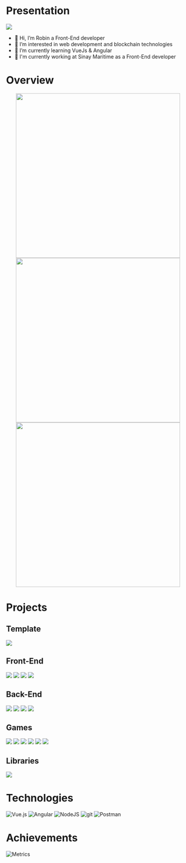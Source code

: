 
# Presentation
![](https://komarev.com/ghpvc/?username=Powarox&style=flat&color=348AF4&label=Profile+Views)
- 👋 Hi, I’m Robin a Front-End developer
- 👀 I’m interested in web development and blockchain technologies
- 🌱 I’m currently learning VueJs & Angular
- 🌊️ I'm currently working at Sinay Maritime as a Front-End developer

<!---
- 💞️ I’m looking to collaborate on ...
- 📫 How to reach me ...
--->

# Overview
<p align="center">
	<img width="450em" src="https://github-readme-stats.vercel.app/api?username=Powarox&show_icons=true&include_all_commits=true&count_private=true&hide_border=true&theme=dark" />
	<img width="450em" src="https://github-readme-streak-stats.herokuapp.com/?user=Powarox&include_all_commits=true&hide_border=true&theme=dark"/>
	<img width="450em" src="https://github-readme-stats.vercel.app/api/top-langs/?username=Powarox&layout=compact&custom_title=Most used languages by Powarox&langs_count=10&include_all_commits=true&hide_progress=true&hide_border=true&theme=dark&hide=">
	<img width="450em"/>
</p>

# Projects
## Template
[![](https://github-readme-stats.vercel.app/api/pin/?username=Powarox&repo=Template-Node-API&hide_border=true&theme=dark)](https://github.com/Powarox/Template-Node-API)

## Front-End
[![](https://github-readme-stats.vercel.app/api/pin/?username=Powarox&repo=Front-SncfDataviz&hide_border=true&theme=dark)](https://github.com/Powarox/Front-SncfDataviz)
[![](https://github-readme-stats.vercel.app/api/pin/?username=Powarox&repo=Front-CryptoDataviz&hide_border=true&theme=dark)](https://github.com/Powarox/Front-CryptoDataviz)
[![](https://github-readme-stats.vercel.app/api/pin/?username=Powarox&repo=Front-TwitterDataviz&hide_border=true&theme=dark)](https://github.com/Powarox/Front-TwitterDataviz)
[![](https://github-readme-stats.vercel.app/api/pin/?username=Powarox&repo=Front-TodoList&hide_border=true&theme=dark)](https://github.com/Powarox/Front-TodoList)

## Back-End
[![](https://github-readme-stats.vercel.app/api/pin/?username=Powarox&repo=NodeJs-Server&hide_border=true&theme=dark)](https://github.com/Powarox/NodeJs-Server)
[![](https://github-readme-stats.vercel.app/api/pin/?username=Powarox&repo=Back-DriveFiles&hide_border=true&theme=dark)](https://github.com/Powarox/Back-DriveFiles)
[![](https://github-readme-stats.vercel.app/api/pin/?username=Powarox&repo=Back-MetaFileReader&hide_border=true&theme=dark)](https://github.com/Powarox/Back-MetaFileReader)
[![](https://github-readme-stats.vercel.app/api/pin/?username=Powarox&repo=Back-DrivePictures&hide_border=true&theme=dark)](https://github.com/Powarox/Back-DrivePictures)

<!-- ## Full-Stack -->
<!-- [![](https://github-readme-stats.vercel.app/api/pin/?username=Powarox&repo=Games-SnowMan&hide_border=true&theme=dark)](https://github.com/Powarox/Games-SnowMan) -->
<!-- [![](https://github-readme-stats.vercel.app/api/pin/?username=Powarox&repo=TradingCryptoBot&hide_border=true&theme=dark)](https://github.com/Powarox/TradingCryptoBot) -->

## Games
[![](https://github-readme-stats.vercel.app/api/pin/?username=Powarox&repo=Games-ManiacShooter&hide_border=true&theme=dark)](https://github.com/Powarox/Games-ManiacShooter)
[![](https://github-readme-stats.vercel.app/api/pin/?username=Powarox&repo=Games-SnowMan&hide_border=true&theme=dark)](https://github.com/Powarox/Games-SnowMan)
[![](https://github-readme-stats.vercel.app/api/pin/?username=Powarox&repo=Games-BattleShip&hide_border=true&theme=dark)](https://github.com/Powarox/Games-BattleShip)
[![](https://github-readme-stats.vercel.app/api/pin/?username=Powarox&repo=Games-Sokoban&hide_border=true&theme=dark)](https://github.com/Powarox/Games-Sokoban)
[![](https://github-readme-stats.vercel.app/api/pin/?username=Powarox&repo=Games-TicTacToe&hide_border=true&theme=dark)](https://github.com/Powarox/Games-TicTacToe)
[![](https://github-readme-stats.vercel.app/api/pin/?username=Powarox&repo=Games-BuildForms&hide_border=true&theme=dark)](https://github.com/Powarox/Games-BuildForms)

## Libraries
[![](https://github-readme-stats.vercel.app/api/pin/?username=Powarox&repo=Back-MetaLib&hide_border=true&theme=dark)](https://github.com/Powarox/Back-MetaLib)

<!-- ## Mobile App
[![](https://github-readme-stats.vercel.app/api/pin/?username=Powarox&repo=Fitup&hide_border=true&theme=dark)](https://github.com/Powarox/Fitup) -->

# Technologies
![Vue.js](https://img.shields.io/badge/vuejs-%2335495e.svg?style=for-the-badge&logo=vuedotjs&logoColor=%234FC08D)
![Angular](https://img.shields.io/badge/angular-F05032?style=for-the-badge&logo=angular&logoColor=white)
![NodeJS](https://img.shields.io/badge/node.js-6DA55F?style=for-the-badge&logo=node.js&logoColor=white)
![git](https://img.shields.io/badge/Git-F05032?style=for-the-badge&logo=git&logoColor=white)
![Postman](https://img.shields.io/badge/Postman-FF6C37?style=for-the-badge&logo=postman&logoColor=white)
<!--- ![React](https://img.shields.io/badge/react-%2320232a.svg?style=for-the-badge&logo=react&logoColor=%2361DAFB) --->


# Achievements
![Metrics](https://metrics.lecoq.io/Powarox?template=classic&base.header=0&base.activity=0&base.community=0&base.repositories=0&base.metadata=0&achievements=1&achievements.threshold=X&achievements.secrets=true&achievements.display=compact&achievements.limit=10&config.timezone=Europe%2FParis)






<!---![Metrics](https://metrics.lecoq.io/Powarox?template=classic&people=1&people.limit=24&people.size=28&people.types=followers%2C%20following&people.identicons=false&people.shuffle=false&config.timezone=Europe%2FParis)--->


<!--- --->

<!---
Powarox/Powarox is a ✨ special ✨ repository because its `README.md` (this file) appears on your GitHub profile.
You can click the Preview link to take a look at your changes.

[![Top Langs](https://github-readme-stats.vercel.app/api/top-langs/?username=Powarox&layout=compact)](https://github.com/Powarox/github-readme-stats)

[![Hits](https://hits.seeyoufarm.com/api/count/incr/badge.svg?url=https%3A%2F%2Fgithub.com%2FPowarox%2FTradingCryptoBot&count_bg=%2379C83D&title_bg=%23555555&icon=vue-dot-js.svg&icon_color=%23348AF4&title=Project+Views&edge_flat=false)](https://hits.seeyoufarm.com)

![](https://tokei.rs/b1/github/Powarox/Dataviz-Sncf)
--->
